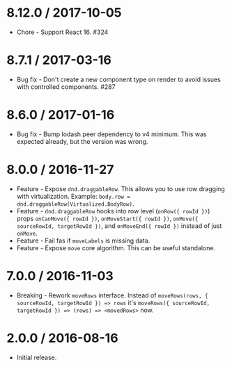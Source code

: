 8.12.0 / 2017-10-05
==================

  * Chore - Support React 16. #324

8.7.1 / 2017-03-16
==================

  * Bug fix - Don't create a new component type on render to avoid issues with controlled components. #287

8.6.0 / 2017-01-16
==================

  * Bug fix - Bump lodash peer dependency to v4 minimum. This was expected already, but the version was wrong.

8.0.0 / 2016-11-27
==================

  * Feature - Expose `dnd.draggableRow`. This allows you to use row dragging with virtualization. Example: `body.row = dnd.draggableRow(Virtualized.BodyRow)`.
  * Feature - `dnd.draggableRow` hooks into row level (`onRow({ rowId })`) props `onCanMove({ rowId })`, `onMoveStart({ rowId })`, `onMove({ sourceRowId, targetRowId })`, and `onMoveEnd({ rowId })` instead of just `onMove`.
  * Feature - Fail fas if `moveLabels` is missing data.
  * Feature - Expose `move` core algorithm. This can be useful standalone.

7.0.0 / 2016-11-03
==================

  * Breaking - Rework `moveRows` interface. Instead of `moveRows(rows, { sourceRowId, targetRowId }) => rows` it's `moveRows({ sourceRowId, targetRowId }) => (rows) => <movedRows>` now.

2.0.0 / 2016-08-16
==================

  * Initial release.
